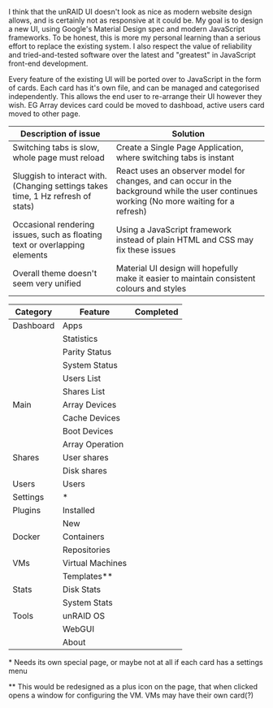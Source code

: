 I think that the unRAID UI doesn't look as nice as modern website design allows, and is certainly not as responsive at it could be. My goal is to design a new UI, using Google's Material Design spec and modern JavaScript frameworks. 
To be honest, this is more my personal learning than a serious effort to replace the existing system. I also respect the value of reliability and tried-and-tested software over the latest and "greatest" in JavaScript front-end development.

Every feature of the existing UI will be ported over to JavaScript in the form of cards. Each card has it's own file, and can be managed and categorised independently. This allows the end user to re-arrange their UI however they wish. EG Array devices card could be moved to dashboad, active users card moved to other page.

| Description of issue | Solution |
| --- | --- |
| Switching tabs is slow, whole page must reload | Create a Single Page Application, where switching tabs is instant |
| Sluggish to interact with. (Changing settings takes time, 1 Hz refresh of stats) | React uses an observer model for changes, and can occur in the background while the user continues working (No more waiting for a refresh) |
| Occasional rendering issues, such as floating text or overlapping elements | Using a JavaScript framework instead of plain HTML and CSS may fix these issues |
| Overall theme doesn't seem very unified | Material UI design will hopefully make it easier to maintain consistent colours and styles |


| Category | Feature | Completed |
| --- | --- | --- |
| Dashboard | Apps | |
|  | Statistics | |
|  | Parity Status | |
|  | System Status | |
|  | Users List | |
|  | Shares List | |
| Main | Array Devices | |
| | Cache Devices | |
| | Boot Devices | |
| | Array Operation | |
| Shares | User shares | |
| | Disk shares | |
| Users | Users | | 
| Settings | \* | |
| Plugins | Installed | |
| | New | |
| Docker | Containers | |
| | Repositories | |
| VMs | Virtual Machines | | 
| | Templates\*\* | |
| Stats | Disk Stats | | 
| | System Stats | |
| Tools | unRAID OS | |
| | WebGUI | |
| | About | |

\* Needs its own special page, or maybe not at all if each card has a settings menu

\*\* This would be redesigned as a plus icon on the page, that when clicked opens a window for configuring the VM. VMs may have their own card(?)
